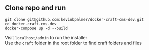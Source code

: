 ## Clone repo and run
```
git clone git@github.com:kevinbpalmer/docker-craft-cms-dev.git
cd docker-craft-cms-dev
docker-compose up -d --build
```

Visit `localhost/admin` to run the installer  
Use the `craft` folder in the root folder to find craft folders and files
